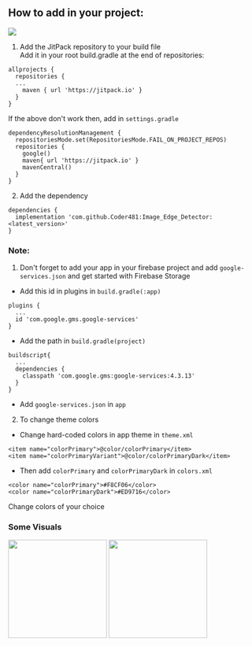 ## How to add in your project:

[![](https://jitpack.io/v/Coder481/Image_Edge_Detector.svg)](https://jitpack.io/#Coder481/Image_Edge_Detector)

1. Add the JitPack repository to your build file<br>
Add it in your root build.gradle at the end of repositories:
```
allprojects {
  repositories {
  ...
    maven { url 'https://jitpack.io' }
  }
}
```
If the above don't work then, add in `settings.gradle`
```
dependencyResolutionManagement {
  repositoriesMode.set(RepositoriesMode.FAIL_ON_PROJECT_REPOS)
  repositories {
    google()
    maven{ url 'https://jitpack.io' }
    mavenCentral()
  }
}
```

2. Add the dependency
```
dependencies {
  implementation 'com.github.Coder481:Image_Edge_Detector:<latest_version>'
}
```


### Note:
1. Don't forget to add your app in your firebase project and add `google-services.json` and get started with Firebase Storage<br>
* Add this id in plugins in `build.gradle(:app)`
```
plugins {
  ...
  id 'com.google.gms.google-services'
}
```
* Add the path in `build.gradle(project)`
```
buildscript{
  ...
  dependencies {
    classpath 'com.google.gms:google-services:4.3.13'
  }
}
```
* Add `google-services.json` in `app`

2. To change theme colors
* Change hard-coded colors in app theme in `theme.xml`
```
<item name="colorPrimary">@color/colorPrimary</item>
<item name="colorPrimaryVariant">@color/colorPrimaryDark</item>
```
* Then add `colorPrimary` and `colorPrimaryDark` in `colors.xml`
```
<color name="colorPrimary">#F8CF06</color>
<color name="colorPrimaryDark">#ED9716</color>
```
Change colors of your choice

### Some Visuals

<p>
  <img src="https://user-images.githubusercontent.com/68111551/186571073-cf21dd8d-39fe-4ec2-a4f0-3d21dff3d045.jpg" width="200"/>
  <img src="https://user-images.githubusercontent.com/68111551/186571086-09761d7d-3cdf-4c1f-937a-17e0b1e25041.jpg" width="200"/>
</p>
